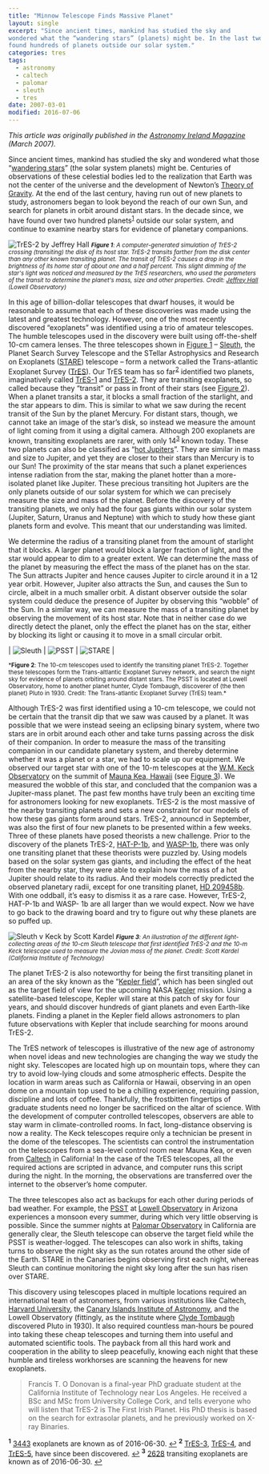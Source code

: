 ```yaml
---
title: "Minnow Telescope Finds Massive Planet"
layout: single
excerpt: "Since ancient times, mankind has studied the sky and
wondered what the “wandering stars” (planets) might be. In the last two decades, we have
found hundreds of planets outside our solar system."
categories: tres
tags:
  - astronomy
  - caltech
  - palomar
  - sleuth
  - tres
date: 2007-03-01
modified: 2016-07-06
---
```


*This article was originally published in the
[Astronomy Ireland Magazine](http://www.astronomy.ie/magazine.php)
(March 2007).*

Since ancient times, mankind has studied the sky and wondered what
those
“[wandering stars](https://en.wikipedia.org/wiki/Classical_planet)”
(the solar system planets) might be.  Centuries of observations of
these celestial bodies led to the realization that Earth was not the
center of the universe and the development of Newton’s
[Theory of Gravity](https://en.wikipedia.org/wiki/Gravity). At the end
of the last century, having run out of new planets to study,
astronomers began to look beyond the reach of our own Sun, and search
for planets in orbit around distant stars. In the decade since, we
have found over two hundred planets<sup id="a1">[1](#f1)</sup> outside
our solar system, and continue to examine nearby stars for evidence of
planetary companions.

![TrES-2 by Jeffrey Hall](/assets/images/tres2jeffhall.png)
<small>
*<b id="fig1">Figure 1</b>: A computer-generated simulation of TrES-2 crossing
(transiting) the disk of its host star. TrES-2 transits farther from
the disk center than any other known transiting planet. The transit of
TrES-2 causes a drop in the brightness of its home star of about one
and a half percent. This slight dimming of the star's light was
noticed and measured by the TrES researchers, who used the parameters
of the transit to determine the planet's mass, size and other
properties. Credit: [Jeffrey Hall](https://lowell.edu/staff-member/jeffrey-hall/)
(Lowell Observatory)*
</small>

In this age of billion-dollar telescopes that dwarf houses, it would
be reasonable to assume that each of these discoveries was made using
the latest and greatest technology. However, one of the most recently
discovered “exoplanets” was identified using a trio of amateur
telescopes. The humble telescopes used in the discovery were built
using off-the-shelf 10-cm camera lenses. The three telescopes shown in
[Figure 1](#fig1) – [Sleuth](/portfolio/tres.html), the Planet Search Survey Telescope and the STellar
Astrophysics and Research on Exoplanets
([STARE](http://www.hao.ucar.edu/research/stare/stare.html)) telescope
– form a network called the Trans-atlantic Exoplanet Survey
([TrES](/portfolio/tres.html)).
Our TrES team has so far<sup id="a2">[2](#f2)</sup> identified two
planets, imaginatively called
[TrES-1](https://en.wikipedia.org/wiki/TrES-1b) and
[TrES-2](https://en.wikipedia.org/wiki/TrES-2b). They are transiting
exoplanets, so called because they “transit” or pass in front of their
stars (see [Figure 2](#fig2)).  When a planet transits a star, it blocks a
small fraction of the starlight, and the star appears to dim. This is
similar to what we saw during the recent transit of the Sun by the
planet Mercury. For distant stars, though, we cannot take an image of
the star’s disk, so instead we measure the amount of light coming from
it using a digital camera. Although 200 exoplanets are known,
transiting exoplanets are rarer, with only
14<sup id="a3">[3](#f3)</sup> known today. These two planets can also
be classified as
“[hot Jupiters](https://en.wikipedia.org/wiki/Hot_Jupiter)”. They are
similar in mass and size to Jupiter, and yet they are closer to their
stars than Mercury is to our Sun! The proximity of the star means that
such a planet experiences intense radiation from the star, making the
planet hotter than a more-isolated planet like Jupiter.  These
precious transiting hot Jupiters are the only planets outside of our
solar system for which we can precisely measure the size and mass of
the planet.  Before the discovery of the transiting planets, we only
had the four gas giants within our solar system (Jupiter, Saturn,
Uranus and Neptune) with which to study how these giant planets form
and evolve. This meant that our understanding was limited.

We determine the radius of a transiting planet from the amount of
starlight that it blocks. A larger planet would block a larger
fraction of light, and the star would appear to dim to a greater
extent. We can determine the mass of the planet by measuring the
effect the mass of the planet has on the star. The Sun attracts
Jupiter and hence causes Jupiter to circle around it in a 12 year
orbit. However, Jupiter also attracts the Sun, and causes the Sun to
circle, albeit in a much smaller orbit. A distant observer outside the
solar system could deduce the presence of Jupiter by observing this
“wobble” of the Sun. In a similar way, we can measure the mass of a
transiting planet by observing the movement of its host star. Note
that in neither case do we directly detect the planet, only the effect
the planet has on the star, either by blocking its light or causing it
to move in a small circular orbit.

| ![Sleuth](/assets/images/sleuth.jpg) | ![PSST](/assets/images/psst.jpg) | ![STARE](/assets/images/stare.jpg) |

<small>
*<b id="fig2">Figure 2</b>: The 10-cm telescopes used to identify the transiting planet
TrES-2. Together these telescopes form the Trans-altlantic Exoplanet
Survey network, and search the night sky for evidence of planets
orbiting around distant stars. The PSST is located at Lowell
Observatory, home to another planet hunter, Clyde Tombaugh, discoverer
of (the then planet) Pluto in 1930. Credit: The Trans-atlantic Exoplanet Survey (TrES)
team.*
</small>

Although TrES-2 was first identified using a 10-cm telescope, we could
not be certain that the transit dip that we saw was caused by a
planet. It was possible that we were instead seeing an eclipsing
binary system, where two stars are in orbit around each other and take
turns passing across the disk of their companion.  In order to measure
the mass of the transiting companion in our candidate planetary
system, and thereby determine whether it was a planet or a star, we
had to scale up our equipment. We observed our target star with one of
the 10-m telescopes at the
[W.M. Keck Observatory](http://www.keckobservatory.org/) on the summit
of [Mauna Kea, Hawaii](http://w3w.co/fiesta.registration.repeat) (see
[Figure 3](#fig3)). We measured the wobble of this star, and concluded that the
companion was a Jupiter-mass planet.  The past few months have truly
been an exciting time for astronomers looking for new
exoplanets. TrES-2 is the most massive of the nearby transiting
planets and sets a new constraint for our models of how these gas
giants form around stars. TrES-2, announcd in September, was also the
first of four new planets to be presented within a few weeks. Three of
these planets have posed theorists a new challenge. Prior to the
discovery of the planets TrES-2,
[HAT-P-1b](https://en.wikipedia.org/wiki/HAT-P-1b), and
[WASP-1b](https://en.wikipedia.org/wiki/WASP-1b), there was only one
transiting planet that these theorists were puzzled by. Using models
based on the solar system gas giants, and including the effect of the
heat from the nearby star, they were able to explain how the mass of a
hot Jupiter should relate to its radius. And their models correctly
predicted the observed planetary radii, except for one transiting
planet, [HD 209458b](https://en.wikipedia.org/wiki/HD_209458_b). With
one oddball, it’s easy to dismiss it as a rare case.  However, TrES-2,
HAT-P-1b and WASP- 1b are all larger than we would expect.  Now we
have to go back to the drawing board and try to figure out why these
planets are so puffed up.

![Sleuth v Keck by Scott Kardel](/assets/images/sleuth_v_keck.jpg)
<small>
*<b id="fig3">Figure 3</b>: An illustration of the different light-collecting areas of the 10-cm
Sleuth telescope that first identified TrES-2 and the 10-m Keck
telescope used to measure the Jovian mass of the planet. Credit:
Scott Kardel
(California Institute of Technology)*
</small>

The planet TrES-2 is also noteworthy for being the first transiting
planet in an area of the sky known as the
“[Kepler field](http://kepler.nasa.gov/Science/about/targetFieldOfView/)”,
which has been singled out as the target field of view for the
upcoming NASA [Kepler](http://www.kepler.nasa.gov) mission. Using a
satellite-based telescope, Kepler will stare at this patch of sky for
four years, and should discover hundreds of giant planets and even
Earth-like planets.  Finding a planet in the Kepler field allows
astronomers to plan future observations with Kepler that include
searching for moons around TrES-2.

The TrES network of telescopes is illustrative of the new age of
astronomy when novel ideas and new technologies are changing the way
we study the night sky. Telescopes are located high up on mountain
tops, where they can try to avoid low-lying clouds and some
atmospheric effects. Despite the location in warm areas such as
California or Hawaii, observing in an open dome on a mountain top used
to be a chilling experience, requiring passion, discipline and lots of
coffee. Thankfully, the frostbitten fingertips of graduate students
need no longer be sacrificed on the altar of science. With the
development of computer controlled telescopes, observers are able to
stay warm in climate-controlled rooms. In fact, long-distance
observing is now a reality. The Keck telescopes require only a
technician be present in the dome of the telescopes. The scientists
can control the instrumentation on the telescopes from a sea-level
control room near Mauna Kea, or even from
[Caltech](https://www.caltech.edu/) in California! In the case of the
TrES telescopes, all the required actions are scripted in advance, and
computer runs this script during the night. In the morning, the
observations are transferred over the internet to the observer’s home
computer.

The three telescopes also act as backups for each other during periods
of bad weather. For example, the [PSST](https://web.archive.org/web/20060912132008/http://www.lowell.edu/Research/PSST.html) at
[Lowell Observatory](https://lowell.edu/) in Arizona experiences a
monsoon every summer, during which very little observing is
possible. Since the summer nights at
[Palomar Observatory](http://www.astro.caltech.edu/palomar/homepage.html)
in California are generally clear, the Sleuth telescope can observe
the target field while the PSST is weather-logged. The telescopes can
also work in shifts, taking turns to observe the night sky as the sun
rotates around the other side of the Earth.  STARE in the Canaries
begins observing first each night, whereas Sleuth can continue
monitoring the night sky long after the sun has risen over STARE.

This discovery using telescopes placed in multiple locations required
an international team of astronomers, from various institutions like
Caltech, [Harvard University](http://www.harvard.edu/), the
[Canary Islands Institute of Astronomy](http://www.iac.es/),
and the Lowell Observatory (fittingly, as the institute where
[Clyde Tombaugh](https://en.wikipedia.org/wiki/Clyde_Tombaugh)
discovered Pluto in 1930). It also required countless man-hours be
poured into taking these cheap telescopes and turning them into useful
and automated scientific tools. The payback from all this hard work
and cooperation in the ability to sleep peacefully, knowing each night
that these humble and tireless workhorses are scanning the heavens for
new exoplanets.

> Francis T. O Donovan is a final-year PhD graduate student at the
California Institute of Technology near Los Angeles. He received a
BSc and MSc from University College Cork, and tells everyone who
will listen that TrES-2 is The First Irish Planet. His PhD thesis is
based on the search for extrasolar planets, and he previously worked
on X-ray Binaries.


<sup><b id="f1">1</b></sup> [3443](http://exoplanet.eu/) exoplanets
are known as of 2016-06-30. [↩](#a1)
<sup><b id="f2">2</b></sup>
[TrES-3](https://en.wikipedia.org/wiki/TrES-3b),
[TrES-4](https://en.wikipedia.org/wiki/TrES-4b), and
[TrES-5](http://exoplanet.eu/catalog/tres-5_b/), have since been
discovered. [↩](#a2)
<sup><b id="f3">3</b></sup> [2628](http://exoplanet.eu/) transiting
exoplanets are known as of 2016-06-30. [↩](#a3)




